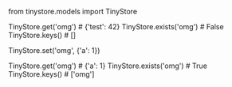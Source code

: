 from tinystore.models import TinyStore

TinyStore.get('omg') # {'test': 42}
TinyStore.exists('omg') # False
TinyStore.keys() # []

TinyStore.set('omg', {'a': 1})

TinyStore.get('omg') # {'a': 1}
TinyStore.exists('omg') # True
TinyStore.keys() # ['omg']
